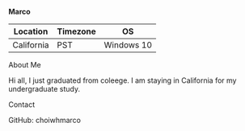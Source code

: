 <b>Marco</b>


|  Location | Timezone | OS |
| ----------| -------- | ---------|
| California|     PST  | Windows 10 |


About Me

Hi all, I just graduated from coleege. I am staying in California for my undergraduate study. 

Contact

GitHub: choiwhmarco
